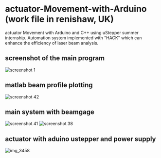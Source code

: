 
# actuator-Movement-with-Arduino (work file in renishaw, UK)
actuator Movement with Arduino and C++ using uStepper 
summer internship. Automation system implemented with "HACK" which can enhance the efficiency of laser beam analysis.
## screenshot of the main program

![screenshot 1](https://user-images.githubusercontent.com/26280459/27914858-55241394-625c-11e7-8d20-628044e69dbd.png)
## matlab beam profile plotting
![screenshot 42](https://user-images.githubusercontent.com/26280459/30111996-b23f02a6-9307-11e7-9251-40c0d2c02ea6.png)
## main system with beamgage
![screenshot 41](https://user-images.githubusercontent.com/26280459/30112211-5f5f0666-9308-11e7-8be0-4cc1ec8390d3.png)
![screenshot 38](https://user-images.githubusercontent.com/26280459/30112219-62373f8e-9308-11e7-8a3a-47ca406e0a1b.png)
## actuator with aduino ustepper and power supply
![img_3458](https://user-images.githubusercontent.com/26280459/30112222-65b48e50-9308-11e7-8dd4-2ec65cf00a27.JPG)
